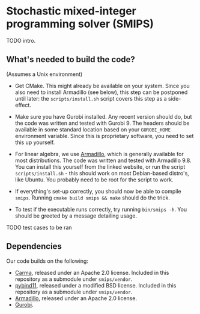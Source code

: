 # Stochastic mixed-integer programming solver (SMIPS)

TODO intro.

## What's needed to build the code?

(Assumes a Unix environment)

- Get CMake. This might already be available on your system. Since you
  also need to install Armadillo (see below), this step can be postponed until
  later: the `scripts/install.sh` script covers this step as a side-effect.

- Make sure you have Gurobi installed. Any recent version should do, but the code
  was written and tested with Gurobi 9. The headers should be available in some 
  standard location based on your `GUROBI_HOME` environment variable. Since this
  is proprietary software, you need to set this up yourself.

- For linear algebra, we use [Armadillo](http://arma.sourceforge.net/), which is
  generally available for most distributions. The code was written and tested with
  Armadillo 9.8. You can install this yourself from the linked website, or run the
  script `scripts/install.sh` - this should work on most Debian-based distro's,
  like Ubuntu. You probably need to be root for the script to work.

- If everything's set-up correctly, you should now be able to compile `smips`.
  Running `cmake build smips && make` should do the trick.
 
- To test if the executable runs correctly, try running `bin/smips -h`. You should
  be greeted by a message detailing usage. 

TODO test cases to be ran

## Dependencies

Our code builds on the following:

- [Carma](https://github.com/RUrlus/carma), released under an Apache 2.0 license.
  Included in this repository as a submodule under `smips/vendor`.
- [pybind11](https://github.com/pybind/pybind11), released under a modified BSD license.
  Included in this repository as a submodule under `smips/vendor`.
- [Armadillo](http://arma.sourceforge.net/), released under an Apache 2.0 license.
- [Gurobi](https://www.gurobi.com/).
